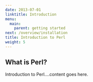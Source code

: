 ```yaml
---
date: 2013-07-01
linktitle: Introduction
menu:
  main:
    parent: getting started
next: /overview/installation
title: Introduction to Perl
weight: 5
---
```


## What is Perl?

Introduction to Perl....content goes here.